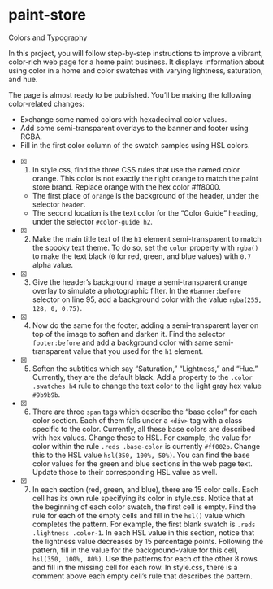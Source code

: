 # paint-store
Colors and Typography

In this project, you will follow step-by-step instructions to improve a vibrant, color-rich web page for a home paint business. It displays information about using color in a home and color swatches with varying lightness, saturation, and hue.

The page is almost ready to be published. You’ll be making the following color-related changes:

* Exchange some named colors with hexadecimal color values.
* Add some semi-transparent overlays to the banner and footer using RGBA.
* Fill in the first color column of the swatch samples using HSL colors.

- [x] 1. In style.css, find the three CSS rules that use the named color orange. This color is not exactly the right orange to match the paint store brand. Replace orange with the hex color #ff8000.
    * The first place of `orange` is the background of the header, under the selector `header`.
    * The second location is the text color for the “Color Guide” heading, under the selector `#color-guide h2`.

- [x] 2. Make the main title text of the `h1` element semi-transparent to match the spooky text theme. To do so, set the `color` property with `rgba()` to make the text black (`0` for red, green, and blue values) with `0.7` alpha value.

- [x] 3. Give the header’s background image a semi-transparent orange overlay to simulate a photographic filter.
        In the `#banner:before` selector on line 95, add a background color with the value `rgba(255, 128, 0, 0.75)`.

- [x] 4. Now do the same for the footer, adding a semi-transparent layer on top of the image to soften and darken it.
        Find the selector `footer:before` and add a background color with same semi-transparent value that you used for the `h1` element.

- [x] 5. Soften the subtitles which say “Saturation,” “Lightness,” and “Hue.” Currently, they are the default black.
        Add a property to the `.color .swatches h4` rule to change the text color to the light gray hex value `#9b9b9b`.

- [x] 6. There are three `span` tags which describe the “base color” for each color section. Each of them falls under a `<div>` tag with a class specific to the color. Currently, all these base colors are described with hex values. Change these to HSL. For example, the value for color within the rule `.reds .base-color` is currently `#ff002b`. Change this to the HSL value `hsl(350, 100%, 50%)`. You can find the base color values for the green and blue sections in the web page text. Update those to their corresponding HSL value as well.

- [x] 7. In each section (red, green, and blue), there are 15 color cells. Each cell has its own rule specifying its color in style.css. Notice that at the beginning of each color swatch, the first cell is empty. Find the rule for each of the empty cells and fill in the `hsl()` value which completes the pattern. For example, the first blank swatch is `.reds .lightness .color-1`. In each HSL value in this section, notice that the lightness value decreases by 15 percentage points. Following the pattern, fill in the value for the background-value for this cell, `hsl(350, 100%, 80%)`. Use the patterns for each of the other 8 rows and fill in the missing cell for each row. In style.css, there is a comment above each empty cell’s rule that describes the pattern.